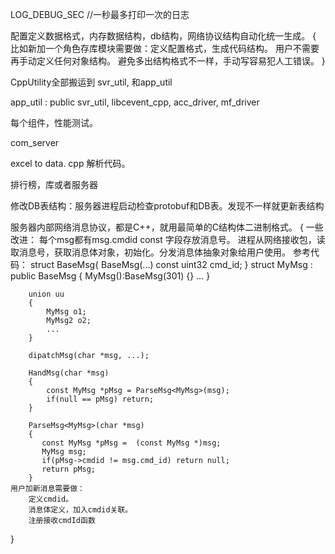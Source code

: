 

LOG_DEBUG_SEC //一秒最多打印一次的日志

配置定义数据格式，内存数据结构，db结构，网络协议结构自动化统一生成。 
{
    比如新加一个角色存库模块需要做：定义配置格式，生成代码结构。 用户不需要再手动定义任何对象结构。
    避免多出结构格式不一样，手动写容易犯人工错误。
}

CppUtility全部搬运到 svr_util, 和app_util

app_util : public svr_util, libcevent_cpp, acc_driver, mf_driver

每个组件，性能测试。

com_server


excel to data. cpp 解析代码。

排行榜，库或者服务器

修改DB表结构：服务器进程启动检查protobuf和DB表。发现不一样就更新表结构

服务器内部网络消息协议，都是C++，就用最简单的C结构体二进制格式。
{
    一些改进：
        每个msg都有msg.cmdid const 字段存放消息号。
        进程从网络接收包，读取消息号，获取消息体对象，初始化。分发消息体抽象对象给用户使用。
    参考代码：
        struct BaseMsg{
            BaseMsg(...)
            const uint32 cmd_id;
        }
        struct MyMsg : public BaseMsg
        {
            MyMsg():BaseMsg(301)
            {}
            ...
        }

        union uu
        {
            MyMsg o1;
            MyMsg2 o2;
            ...
        }

        dipatchMsg(char *msg, ...);

        HandMsg(char *msg)
        {
            const MyMsg *pMsg = ParseMsg<MyMsg>(msg);
            if(null == pMsg) return;
        }

        ParseMsg<MyMsg>(char *msg)
        {
           const MyMsg *pMsg =  (const MyMsg *)msg;     
           MyMsg msg;
           if(pMsg->cmdid != msg.cmd_id) return null;
           return pMsg;
        }
    用户加新消息需要做：
        定义cmdid。
        消息体定义，加入cmdid关联。
        注册接收cmdId函数
}